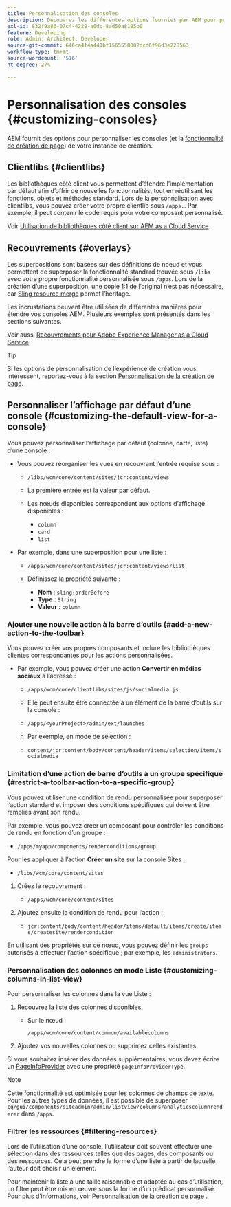 ```yaml
---
title: Personnalisation des consoles
description: Découvrez les différentes options fournies par AEM pour personnaliser les consoles de votre instance de création.
exl-id: 832f9a86-07c4-4229-a0dc-8ad50a8195b0
feature: Developing
role: Admin, Architect, Developer
source-git-commit: 646ca4f4a441bf1565558002dcd6f96d3e228563
workflow-type: tm+mt
source-wordcount: '516'
ht-degree: 27%

---
```


# Personnalisation des consoles {#customizing-consoles}

AEM fournit des options pour personnaliser les consoles (et la [fonctionnalité de création de page](/help/implementing/developing/extending/page-authoring.md)) de votre instance de création.

## Clientlibs {#clientlibs}

Les bibliothèques côté client vous permettent d’étendre l’implémentation par défaut afin d’offrir de nouvelles fonctionnalités, tout en réutilisant les fonctions, objets et méthodes standard. Lors de la personnalisation avec clientlibs, vous pouvez créer votre propre clientlib sous `/apps.`. Par exemple, il peut contenir le code requis pour votre composant personnalisé.

Voir [Utilisation de bibliothèques côté client sur AEM as a Cloud Service](/help/implementing/developing/introduction/clientlibs.md).

## Recouvrements {#overlays}

Les superpositions sont basées sur des définitions de noeud et vous permettent de superposer la fonctionnalité standard trouvée sous `/libs` avec votre propre fonctionnalité personnalisée sous `/apps`. Lors de la création d’une superposition, une copie 1:1 de l’original n’est pas nécessaire, car [Sling resource merge](/help/implementing/developing/introduction/sling-resource-merger.md) permet l’héritage.

Les incrustations peuvent être utilisées de différentes manières pour étendre vos consoles AEM. Plusieurs exemples sont présentés dans les sections suivantes.

Voir aussi [Recouvrements pour Adobe Experience Manager as a Cloud Service](/help/implementing/developing/introduction/overlays.md).

>[!TIP]
>
>Si les options de personnalisation de l’expérience de création vous intéressent, reportez-vous à la section [Personnalisation de la création de page](/help/implementing/developing/extending/page-authoring.md).

## Personnaliser l’affichage par défaut d’une console {#customizing-the-default-view-for-a-console}

Vous pouvez personnaliser l’affichage par défaut (colonne, carte, liste) d’une console :

* Vous pouvez réorganiser les vues en recouvrant l’entrée requise sous :

   * `/libs/wcm/core/content/sites/jcr:content/views`

   * La première entrée est la valeur par défaut.

   * Les nœuds disponibles correspondent aux options d’affichage disponibles :

      * `column`
      * `card`
      * `list`

* Par exemple, dans une superposition pour une liste :

   * `/apps/wcm/core/content/sites/jcr:content/views/list`

   * Définissez la propriété suivante :

      * **Nom** : `sling:orderBefore`
      * **Type** : `String`
      * **Valeur** : `column`

### Ajouter une nouvelle action à la barre d’outils {#add-a-new-action-to-the-toolbar}

Vous pouvez créer vos propres composants et inclure les bibliothèques clientes correspondantes pour les actions personnalisées.

* Par exemple, vous pouvez créer une action **Convertir en médias sociaux** à l’adresse :

   * `/apps/wcm/core/clientlibs/sites/js/socialmedia.js`

   * Elle peut ensuite être connectée à un élément de la barre d’outils sur la console :

   * `/apps/<yourProject>/admin/ext/launches`

   * Par exemple, en mode de sélection :

   * `content/jcr:content/body/content/header/items/selection/items/socialmedia`

### Limitation d’une action de barre d’outils à un groupe spécifique {#restrict-a-toolbar-action-to-a-specific-group}

Vous pouvez utiliser une condition de rendu personnalisée pour superposer l’action standard et imposer des conditions spécifiques qui doivent être remplies avant son rendu.

Par exemple, vous pouvez créer un composant pour contrôler les conditions de rendu en fonction d’un groupe :

* `/apps/myapp/components/renderconditions/group`

Pour les appliquer à l’action **Créer un site** sur la console Sites :

* `/libs/wcm/core/content/sites`

1. Créez le recouvrement :

   * `/apps/wcm/core/content/sites`

1. Ajoutez ensuite la condition de rendu pour l’action :

   * `jcr:content/body/content/header/items/default/items/create/items/createsite/rendercondition`

En utilisant des propriétés sur ce nœud, vous pouvez définir les `groups` autorisés à effectuer l’action spécifique ; par exemple, les `administrators`.

### Personnalisation des colonnes en mode Liste {#customizing-columns-in-list-view}

Pour personnaliser les colonnes dans la vue Liste :

1. Recouvrez la liste des colonnes disponibles.

   * Sur le nœud :

     `/apps/wcm/core/content/common/availablecolumns`

1. Ajoutez vos nouvelles colonnes ou supprimez celles existantes.

Si vous souhaitez insérer des données supplémentaires, vous devez écrire un [PageInfoProvider](https://developer.adobe.com/experience-manager/reference-materials/cloud-service/javadoc/com/day/cq/wcm/api/PageInfoProvider.html) avec une propriété `pageInfoProviderType`.

>[!NOTE]
>
>Cette fonctionnalité est optimisée pour les colonnes de champs de texte. Pour les autres types de données, il est possible de superposer `cq/gui/components/siteadmin/admin/listview/columns/analyticscolumnrenderer` dans `/apps`.

### Filtrer les ressources {#filtering-resources}

Lors de l’utilisation d’une console, l’utilisateur doit souvent effectuer une sélection dans des ressources telles que des pages, des composants ou des ressources. Cela peut prendre la forme d’une liste à partir de laquelle l’auteur doit choisir un élément.

Pour maintenir la liste à une taille raisonnable et adaptée au cas d’utilisation, un filtre peut être mis en œuvre sous la forme d’un prédicat personnalisé. Pour plus d’informations, voir [Personnalisation de la création de page](/help/implementing/developing/extending/page-authoring.md#filtering-resources) .
